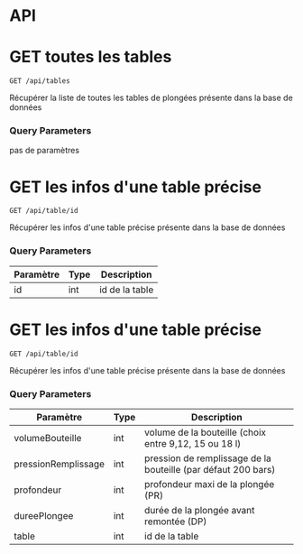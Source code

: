 # API

# GET toutes les tables

```GET /api/tables```

Récupérer la liste de toutes les tables de plongées présente dans la base de données

### Query Parameters

pas de paramètres


# GET les infos d'une table précise

```GET /api/table/id```

Récupérer les infos d'une table précise présente dans la base de données

### Query Parameters

| Paramètre | Type | Description |
|-----------|------|-------------|
|       id  | int  | id de la table      |


# GET les infos d'une table précise

```GET /api/table/id```

Récupérer les infos d'une table précise présente dans la base de données

### Query Parameters

| Paramètre | Type | Description |
|-----------|------|-------------|
|   volumeBouteille   |    int  |       volume de la bouteille (choix entre 9,12, 15 ou 18 l)      |
|   pressionRemplissage   |    int  |       pression de remplissage de la bouteille (par défaut 200 bars)      |
|   profondeur   |    int  | profondeur maxi de la plongée (PR)     |
|   dureePlongee   |    int  | durée de la plongée avant remontée (DP)     |
|   table   |    int  | id de la table     |



